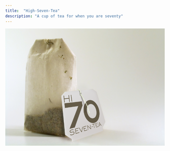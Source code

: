 ```yaml
---
title:  "High-Seven-Tea"
description: "A cup of tea for when you are seventy"
---
```


![High-Seven-Tea](/images/work/High-Seven-Tea.png)